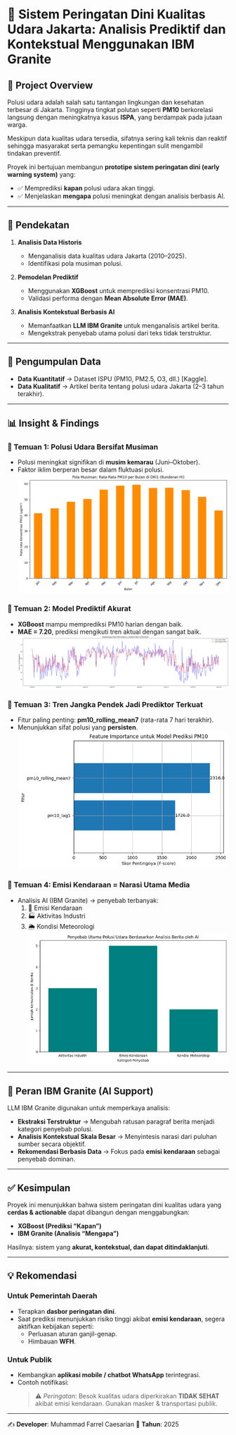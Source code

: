 # 🚦 Sistem Peringatan Dini Kualitas Udara Jakarta: Analisis Prediktif dan Kontekstual Menggunakan IBM Granite

## 📌 Project Overview  
Polusi udara adalah salah satu tantangan lingkungan dan kesehatan terbesar di Jakarta. Tingginya tingkat polutan seperti **PM10** berkorelasi langsung dengan meningkatnya kasus **ISPA**, yang berdampak pada jutaan warga.  

Meskipun data kualitas udara tersedia, sifatnya sering kali teknis dan reaktif sehingga masyarakat serta pemangku kepentingan sulit mengambil tindakan preventif.  

Proyek ini bertujuan membangun **prototipe sistem peringatan dini (early warning system)** yang:  
- ✅ Memprediksi **kapan** polusi udara akan tinggi.  
- ✅ Menjelaskan **mengapa** polusi meningkat dengan analisis berbasis AI.  

---

## 🔎 Pendekatan  
1. **Analisis Data Historis**  
   - Menganalisis data kualitas udara Jakarta (2010–2025).  
   - Identifikasi pola musiman polusi.  

2. **Pemodelan Prediktif**  
   - Menggunakan **XGBoost** untuk memprediksi konsentrasi PM10.  
   - Validasi performa dengan **Mean Absolute Error (MAE)**.  

3. **Analisis Kontekstual Berbasis AI**  
   - Memanfaatkan **LLM IBM Granite** untuk menganalisis artikel berita.  
   - Mengekstrak penyebab utama polusi dari teks tidak terstruktur.  

---

## 📂 Pengumpulan Data  
- **Data Kuantitatif** → Dataset ISPU (PM10, PM2.5, O3, dll.) [Kaggle].  
- **Data Kualitatif** → Artikel berita tentang polusi udara Jakarta (2–3 tahun terakhir).  

---

## 📊 Insight & Findings  

### 🔹 Temuan 1: Polusi Udara Bersifat Musiman  
- Polusi meningkat signifikan di **musim kemarau** (Juni–Oktober).  
- Faktor iklim berperan besar dalam fluktuasi polusi.  
![Image ](images/pm10-perbulan.png)

### 🔹 Temuan 2: Model Prediktif Akurat  
- **XGBoost** mampu memprediksi PM10 harian dengan baik.  
- **MAE = 7.20**, prediksi mengikuti tren aktual dengan sangat baik.  
![Image ](images/perbandingan-aktual-prediksi.png)

### 🔹 Temuan 3: Tren Jangka Pendek Jadi Prediktor Terkuat  
- Fitur paling penting: **pm10_rolling_mean7** (rata-rata 7 hari terakhir).  
- Menunjukkan sifat polusi yang **persisten**.  
![Image ](images/fitur-penting.png)

### 🔹 Temuan 4: Emisi Kendaraan = Narasi Utama Media  
- Analisis AI (IBM Granite) → penyebab terbanyak:  
  1. 🚗 Emisi Kendaraan  
  2. 🏭 Aktivitas Industri  
  3. 🌦 Kondisi Meteorologi  
![Image ](images/penyebab-utama.png)

---

## 🤖 Peran IBM Granite (AI Support)  
LLM IBM Granite digunakan untuk memperkaya analisis:  
- **Ekstraksi Terstruktur** → Mengubah ratusan paragraf berita menjadi kategori penyebab polusi.  
- **Analisis Kontekstual Skala Besar** → Menyintesis narasi dari puluhan sumber secara objektif.  
- **Rekomendasi Berbasis Data** → Fokus pada **emisi kendaraan** sebagai penyebab dominan.  

---

## ✅ Kesimpulan  
Proyek ini menunjukkan bahwa sistem peringatan dini kualitas udara yang **cerdas & actionable** dapat dibangun dengan menggabungkan:  
- **XGBoost (Prediksi “Kapan”)**  
- **IBM Granite (Analisis “Mengapa”)**  

Hasilnya: sistem yang **akurat, kontekstual, dan dapat ditindaklanjuti**.  

---

## 💡 Rekomendasi  

### Untuk Pemerintah Daerah  
- Terapkan **dasbor peringatan dini**.  
- Saat prediksi menunjukkan risiko tinggi akibat **emisi kendaraan**, segera aktifkan kebijakan seperti:  
  - Perluasan aturan ganjil-genap.  
  - Himbauan **WFH**.  

### Untuk Publik  
- Kembangkan **aplikasi mobile / chatbot WhatsApp** terintegrasi.  
- Contoh notifikasi:  
  > ⚠️ *Peringatan*: Besok kualitas udara diperkirakan **TIDAK SEHAT** akibat emisi kendaraan. Gunakan masker & transportasi publik.  

---

✍️ **Developer**: Muhammad Farrel Caesarian
📅 **Tahun**: 2025  
